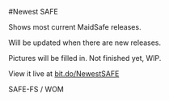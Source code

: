 #Newest SAFE

Shows most current MaidSafe releases.

Will be updated when there are new releases.

Pictures will be filled in. Not finished yet, WIP.

View it live at <a href="http://bit.do/newestSAFE">bit.do/NewestSAFE</a>

SAFE-FS / WOM
